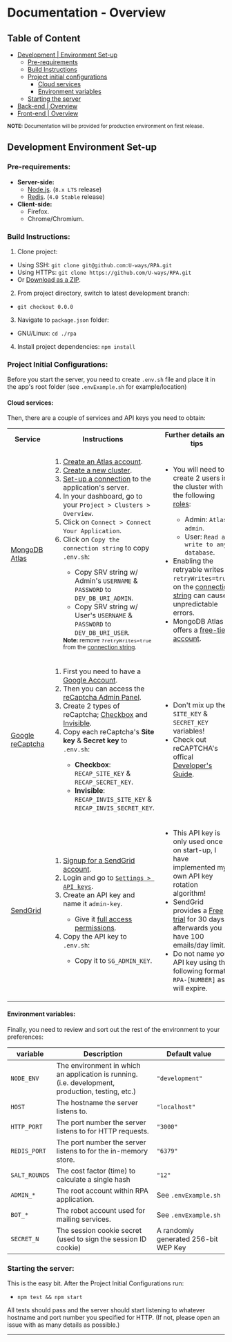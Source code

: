 Documentation - Overview
================================================================================
Table of Content
--------------------------------------------------------------------------------

- [Development | Environment Set-up](#development-environment-set-up)
  - [Pre-requirements](#pre-requirements)
  - [Build Instructions](#build-instructions)
  - [Project initial configurations](#project-initial-configurations)
    - [Cloud services](#cloud-services)
    - [Environment variables](#environment-variables)
  - [Starting the server](#starting-the-server)
- [Back-end | Overview](#back-end)
- [Front-end | Overview](#front-end)

<sub>**NOTE:** Documentation will be provided for production environment on first release.</sub>



Development Environment Set-up
--------------------------------------------------------------------------------

### Pre-requirements:
- **Server-side:**
  - [Node.js][Node.js]. (`8.x LTS` release)
  - [Redis][Redis]. (`4.0 Stable` release)
- **Client-side:**
  - Firefox.
  - Chrome/Chromium.


### Build Instructions:
1. Clone project:
  - Using SSH: `git clone git@github.com:U-ways/RPA.git`
  - Using HTTPs: `git clone https://github.com/U-ways/RPA.git`
  - Or [Download as a ZIP](https://github.com/U-ways/RPA/archive/master.zip).
2. From project directory, switch to latest development branch:
  - `git checkout 0.0.0` <!-- FIXME: rename main development branch to development next time -->
3. Navigate to `package.json` folder:
  - GNU/Linux: `cd ./rpa`
4. Install project dependencies: `npm install`


### Project Initial Configurations:
Before you start the server, you need to create `.env.sh` file and place it in the app's root folder (see `.envExample.sh` for example/location)

#### Cloud services:
Then, there are a couple of services and API keys you need to obtain:

<table>
<tbody>
  <tr>
    <th width="40px">Service</th>
    <th>Instructions</th>
    <th width="30%">Further details and tips</th>
  </tr>
  <tr>
    <td><a href="https://www.mongodb.com/cloud/atlas">MongoDB Atlas</a></td>
    <td>
      <ol>
        <li><a href="https://docs.atlas.mongodb.com/getting-started/#a-create-an-service-user-account">Create an Atlas account</a>.</li>
        <li><a href="https://docs.atlas.mongodb.com/getting-started/#b-create-an-service-free-tier-cluster">Create a new cluster</a>.</li>
        <li><a href="https://docs.atlas.mongodb.com/driver-connection/#connect-your-application">Set-up a connection</a> to the application's server.</li>
        <li>In your dashboard, go to your <code>Project > Clusters > Overview</code>.</li>
        <li>Click on <code>Connect > Connect Your Application</code>.</li>
        <li>Click on <code>Copy the connection string</code> to copy <code>.env.sh</code>:</li>
        <ul>
          <li>Copy SRV string w/ Admin's <code>USERNAME</code> & <code>PASSWORD</code> to <code>DEV_DB_URI_ADMIN</code>.</li>
          <li>Copy SRV string w/ User's <code>USERNAME</code> & <code>PASSWORD</code> to <code>DEV_DB_URI_USER</code>.</li>
        </ul>
        <sub><b>Note:</b> remove <code>?retryWrites=true</code> from the <a href="https://docs.mongodb.com/manual/reference/connection-string/">connection string</a>.</sub>
      </ol>
    </td>
    <td>
      <ul>
        <li>You will need to create 2 users in the cluster with the following <a href="https://docs.atlas.mongodb.com/reference/user-roles/#project-roles">roles</a>:</li>
        <ul>
          <li>Admin: <code>Atlas admin</code>.</li>
          <li>User:  <code>Read and write to any database</code>.</li>
        </ul>
        <li>Enabling the retryable writes (<code>?retryWrites=true</code>) on the <a href="https://docs.mongodb.com/manual/reference/connection-string/">connection string</a> can cause unpredictable errors.</li>
        <li>MongoDB Atlas offers a <a href="https://www.mongodb.com/cloud/atlas/pricing">free-tier account</a>.</li>
      </ul>
    </td>
  </tr>
  <tr>
    <td><a href="https://developers.google.com/recaptcha/">Google reCaptcha</a></td>
    <td>
      <ol>
        <li>First you need to have a <a href="https://accounts.google.com">Google Account</a>.</li>
        <li>Then you can access the <a href="http://www.google.com/recaptcha/admin">reCaptcha Admin Panel</a>.</li>
        <li>Create 2 types of reCaptcha; <a href="https://developers.google.com/recaptcha/docs/display">Checkbox</a> and <a href="https://developers.google.com/recaptcha/docs/invisible">Invisible</a>.</li>
        <li>Copy each reCaptcha's <b>Site key</b> & <b>Secret key</b> to <code>.env.sh</code>:</li>
        <ul>
          <li><b>Checkbox</b>: <code>RECAP_SITE_KEY</code> & <code>RECAP_SECRET_KEY</code>.</li>
          <li><b>Invisible</b>: <code>RECAP_INVIS_SITE_KEY</code> & <code>RECAP_INVIS_SECRET_KEY</code>.</li>
        </ul>
      </ol>
    </td>
    <td>
      <ul>
        <li>Don't mix up the <code>SITE_KEY</code> & <code>SECRET_KEY</code> variables!</li>
        <li>Check out reCAPTCHA's offical <a href="https://developers.google.com/recaptcha/intro">Developer's Guide</a>.</li>
      <ul>
    </td>
  </tr>
  <tr>
    <td><a href="https://sendgrid.com/">SendGrid</a></td>
    <td>
      <ol>
        <li><a href="https://signup.sendgrid.com/">Signup for a SendGrid account</a>.</li>
        <li>Login and go to <a href="https://app.sendgrid.com/settings/api_keys"><code>Settings > API keys</code></a>.</li>
        <li>Create an API key and name it <code>admin-key</code>.</li>
        <ul>
          <li>Give it <a href="https://sendgrid.com/docs/API_Reference/Web_API_v3/API_Keys/api_key_permissions_list.html">full access permissions</a>.</li>
        </ul>
        <li>Copy the API key to <code>.env.sh</code>:</li>
        <ul>
          <li>Copy it to <code>SG_ADMIN_KEY</code>.</li>
        </ul>
      </ol>
    </td>
    <td>
      <ul>
        <li>This API key is only used once on start-up, I have implemented my own API key rotation algorithm!</li>
        <li>SendGrid provides a <a href="https://sendgrid.com/pricing/">Free trial</a> for 30 days, afterwards you have 100 emails/day limit.</li>
        <li>Do not name your API key using the following format: <code>RPA-[NUMBER]</code> as it will expire.</li>
      <ul>
    </td>
  </tr>
</tbody>
</table>

#### Environment variables:
Finally, you need to review and sort out the rest of the environment to your preferences:

| variable | Description | Default value |
|----------|-------------|---------------|
| `NODE_ENV`    | The environment in which an application is running. (i.e. development, production, testing, etc.) | `"development"` |
| `HOST`        | The hostname the server listens to. | `"localhost"` |
| `HTTP_PORT`   | The port number the server listens to for HTTP requests. | `"3000"` |
| `REDIS_PORT`  | The port number the server listens to for the in-memory store. | `"6379"` |
| `SALT_ROUNDS` | The cost factor (time) to calculate a single hash  | `"12"` |
| `ADMIN_*`     | The root account within RPA application. | See `.envExample.sh` |
| `BOT_*`       | The robot account used for mailing services. | See `.envExample.sh` |
| `SECRET_N`    | The session cookie secret (used to sign the session ID cookie)  | A randomly generated 256-bit WEP Key |


### Starting the server:
This is the easy bit. After the Project Initial Configurations run:
- `npm test && npm start`

All tests should pass and the server should start listening to whatever hostname and port number you specified for HTTP. (If not, please open an issue with as many details as possible.)

________________________________________________________________________________

[Node.js]:https://nodejs.org/en/download/
[Redis]:https://redis.io/download
